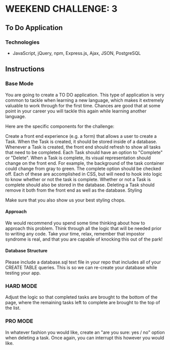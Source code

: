 # WEEKEND CHALLENGE: 3

## To Do Application

### Technologies

- JavaScript, jQuery, npm, Express.js, Ajax, JSON, PostgreSQL

## Instructions

### Base Mode

You are going to create a TO DO application. This type of application is very common to tackle when learning a new language, which makes it extremely valuable to work through for the first time. Chances are good that at some point in your career you will tackle this again while learning another language.

Here are the specific components for the challenge:

Create a front end experience (e.g. a form) that allows a user to create a Task. When the Task is created, it should be stored inside of a database. Whenever a Task is created, the front end should refresh to show all tasks that need to be completed. Each Task should have an option to "Complete" or "Delete". When a Task is complete, its visual representation should change on the front end. For example, the background of the task container could change from gray to green. The complete option should be checked off. Each of these are accomplished in CSS, but will need to hook into logic to know whether or not the task is complete. Whether or not a Task is complete should also be stored in the database. Deleting a Task should remove it both from the front end as well as the database. Styling

Make sure that you also show us your best styling chops.

#### Approach

We would recommend you spend some time thinking about how to approach this problem. Think through all the logic that will be needed prior to writing any code. Take your time, relax, remember that impostor syndrome is real, and that you are capable of knocking this out of the park!

#### Database Structure

Please include a database.sql text file in your repo that includes all of your CREATE TABLE queries. This is so we can re-create your database while testing your app.

### HARD MODE

Adjust the logic so that completed tasks are brought to the bottom of the page, where the remaining tasks left to complete are brought to the top of the list.

### PRO MODE

In whatever fashion you would like, create an "are you sure: yes / no" option when deleting a task. Once again, you can interrupt this however you would like.
